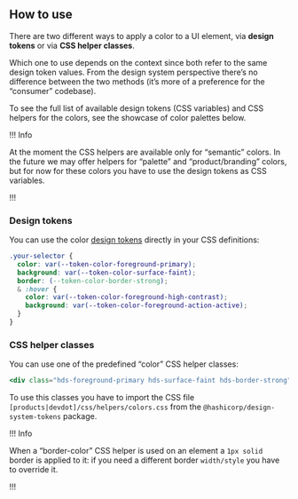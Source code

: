 ## How to use

There are two different ways to apply a color to a UI element, via **design tokens** or via **CSS helper classes**.

Which one to use depends on the context since both refer to the same design token values. From the design system perspective there’s no difference between the two methods (it’s more of a preference for the “consumer” codebase).

To see the full list of available design tokens (CSS variables) and CSS helpers for the colors, see the showcase of color palettes below.

!!! Info

At the moment the CSS helpers are available only for “semantic” colors. In the future we may offer helpers for “palette” and “product/branding” colors, but for now for these colors you have to use the design tokens as CSS variables.

!!!

### Design tokens

You can use the color [design tokens](../foundations/tokens) directly in your CSS definitions:

```css
.your-selector {
  color: var(--token-color-foreground-primary);
  background: var(--token-color-surface-faint);
  border: (--token-color-border-strong);
  & :hover {
    color: var(--token-color-foreground-high-contrast);
    background: var(--token-color-foreground-action-active);
  }
}
```

### CSS helper classes

You can use one of the predefined “color” CSS helper classes:

```handlebars
<div class="hds-foreground-primary hds-surface-faint hds-border-strong">...</div>
```

To use this classes you have to import the CSS file `[products|devdot]/css/helpers/colors.css` from the `@hashicorp/design-system-tokens` package.

!!! Info

When a “border-color” CSS helper is used on an element a `1px solid` border is applied to it: if you need a different border `width/style` you have to override it.

!!!
